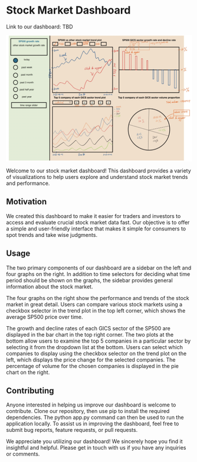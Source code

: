 # Stock Market Dashboard

Link to our dashboard: TBD

![sketch](sketch.jpeg)


Welcome to our stock market dashboard! This dashboard provides a variety of visualizations to help users explore and understand stock market trends and performance.

## Motivation

We created this dashboard to make it easier for traders and investors to access and evaluate crucial stock market data fast. Our objective is to offer a simple and user-friendly interface that makes it simple for consumers to spot trends and take wise judgments.


## Usage

The two primary components of our dashboard are a sidebar on the left and four graphs on the right. In addition to time selectors for deciding what time period should be shown on the graphs, the sidebar provides general information about the stock market.

The four graphs on the right show the performance and trends of the stock market in great detail. Users can compare various stock markets using a checkbox selector in the trend plot in the top left corner, which shows the average SP500 price over time.

The growth and decline rates of each GICS sector of the SP500 are displayed in the bar chart in the top right corner. The two plots at the bottom allow users to examine the top 5 companies in a particular sector by selecting it from the dropdown list at the bottom. Users can select which companies to display using the checkbox selector on the trend plot on the left, which displays the price change for the selected companies. The percentage of volume for the chosen companies is displayed in the pie chart on the right.


## Contributing

Anyone interested in helping us improve our dashboard is welcome to contribute. Clone our repository, then use pip to install the required dependencies. The python app.py command can then be used to run the application locally. To assist us in improving the dashboard, feel free to submit bug reports, feature requests, or pull requests.

We appreciate you utilizing our dashboard! We sincerely hope you find it insightful and helpful. Please get in touch with us if you have any inquiries or comments.
